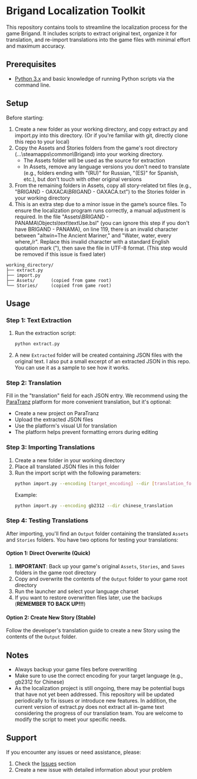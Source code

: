 # Brigand Localization Toolkit

This repository contains tools to streamline the localization process for the game Brigand. It includes scripts to extract original text, organize it for translation, and re-import translations into the game files with minimal effort and maximum accuracy.

## Prerequisites

- [Python 3.x](https://www.python.org/) and basic knowledge of running Python scripts via the command line.

## Setup

Before starting:
1. Create a new folder as your working directory, and copy extract.py and import.py into this directory. (Or if you're familiar with git, directly clone this repo to your local)
2. Copy the Assets and Stories folders from the game's root directory (...\steamapps\common\Brigand) into your working directory.
   - The Assets folder will be used as the source for extraction
   - In Assets, remove any language versions you don't need to translate (e.g., folders ending with "(RU)" for Russian, "(ES)" for Spanish, etc.), but don't touch with other original versions
3. From the remaining folders in Assets, copy all story-related txt files (e.g., "BRIGAND - OAXACA\BRIGAND - OAXACA.txt") to the Stories folder in your working directory
4. This is an extra step due to a minor issue in the game’s source files. To ensure the localization program runs correctly, a manual adjustment is required. In the file "Assets\BRIGAND - PANAMA\Objects\text\textUse.bsl" (you can ignore this step if you don't have BRIGAND - PANAMA), on line 119, there is an invalid character between "altwin=The Ancient Mariner," and "Water, water, every where,/r". Replace this invalid character with a standard English quotation mark ("), then save the file in UTF-8 format. (This step would be removed if this issue is fixed later)
```
working_directory/
├── extract.py
├── import.py
├── Assets/      (copied from game root)
└── Stories/     (copied from game root)
```

## Usage

### Step 1: Text Extraction

1. Run the extraction script:
   ```bash
   python extract.py
   ```
2. A new `Extracted` folder will be created containing JSON files with the original text. I also put a small excerpt of an extracted JSON in this repo. You can use it as a sample to see how it works.

### Step 2: Translation

Fill in the "translation" field for each JSON entry. We recommend using the [ParaTranz](https://paratranz.cn/projects) platform for more convenient translation, but it's optional:
   - Create a new project on ParaTranz
   - Upload the extracted JSON files
   - Use the platform's visual UI for translation
   - The platform helps prevent formatting errors during editing

### Step 3: Importing Translations

1. Create a new folder in your working directory
2. Place all translated JSON files in this folder
3. Run the import script with the following parameters:
   ```bash
   python import.py --encoding [target_encoding] --dir [translation_folder]
   ```
   Example:
   ```bash
   python import.py --encoding gb2312 --dir chinese_translation
   ```

### Step 4: Testing Translations

After importing, you'll find an `Output` folder containing the translated `Assets` and `Stories` folders. You have two options for testing your translations:

#### Option 1: Direct Overwrite (Quick)
1. **IMPORTANT**: Back up your game's original `Assets`, `Stories`, and `Saves` folders in the game root directory
2. Copy and overwrite the contents of the `Output` folder to your game root directory
3. Run the launcher and select your language charset
4. If you want to restore overwritten files later, use the backups (**REMEMBER TO BACK UP!!!**)

#### Option 2: Create New Story (Stable)
Follow the developer's translation guide to create a new Story using the contents of the `Output` folder.

## Notes

- Always backup your game files before overwriting
- Make sure to use the correct encoding for your target language (e.g., gb2312 for Chinese)
- As the localization project is still ongoing, there may be potential bugs that have not yet been addressed. This repository will be updated periodically to fix issues or introduce new features. In addition, the current version of extract.py does not extract all in-game text considering the progress of our translation team. You are welcome to modify the script to meet your specific needs.

## Support

If you encounter any issues or need assistance, please:
1. Check the [Issues](../../issues) section
2. Create a new issue with detailed information about your problem